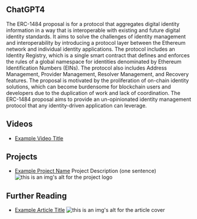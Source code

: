## ChatGPT4

The ERC-1484 proposal is for a protocol that aggregates digital identity information in a way that is interoperable with existing and future digital identity standards. It aims to solve the challenges of identity management and interoperability by introducing a protocol layer between the Ethereum network and individual identity applications. The protocol includes an Identity Registry, which is a single smart contract that defines and enforces the rules of a global namespace for identities denominated by Ethereum Identification Numbers (EINs). The protocol also includes Address Management, Provider Management, Resolver Management, and Recovery features. The proposal is motivated by the proliferation of on-chain identity solutions, which can become burdensome for blockchain users and developers due to the duplication of work and lack of coordination. The ERC-1484 proposal aims to provide an un-opinionated identity management protocol that any identity-driven application can leverage.

## Videos

- [Example Video Title](https://www.youtube.com/watch?v=TDGq4aeevgY)

## Projects

- [Example Project Name](https://xxxx.xxx/xxxxx) Project Description (one sentence) ![this is an img's alt for the project logo](https://xxxx.xxx/project-logo.xxx)

## Further Reading

- [Example Article Title](https://xxxx.xxx/xxxxx) ![this is an img's alt for the article cover](https://xxxx.xxx/article-cover.xxx)
